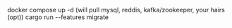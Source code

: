 docker compose up -d (will pull mysql, reddis, kafka/zookeeper, your hairs (opt))
cargo run --features migrate